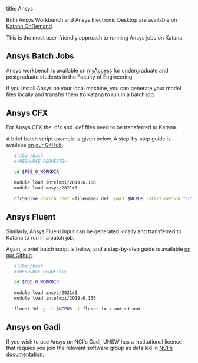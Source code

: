 title: Ansys

Both Ansys Workbench and Ansys Electronic Desktop are available on [Katana OnDemand](../using_katana/ondemand.md). 

This is the most user-friendly approach to running Ansys jobs on Katana.

## Ansys Batch Jobs

Ansys workbench is available on [myAccess](https://www.myaccess.unsw.edu.au/applications/ansys-workbench) for undergraduate and postgraduate students in the Faculty of Engineering. 

If you install Ansys on your local machine, you can generate your model files locally and transfer them tto katana to run in a batch job. 

## Ansys CFX

For Ansys CFX the .cfx and .def files need to be transferred to Katana.

A brief batch script example is given below. A step-by-step guide is availabe [on our GitHub](https://github.com/unsw-edu-au/Restech-HPC/blob/master/hpc-examples/ansys/ansys-cfx.md).

``` bash
   #!/bin/bash
   #<RESOURCE REQUESTS>

   cd $PBS_O_WORKDIR

   module load intelmpi/2019.6.166
   module load ansys/2021r1

   cfx5solve -batch -def <filename>.def -part $NCPUS -start-method "Intel MPI Local Parallel"
```

## Ansys Fluent

Similarly, Ansys Fluent input can be generated locally and transferred to Katana to run in a batch job.

Again, a brief batch script is below, and a step-by-step guide is available [on our Github](https://github.com/unsw-edu-au/Restech-HPC/blob/master/hpc-examples/ansys/ansys-fluent.md). 

``` bash 
   #!/bin/bash
   #<RESOURCE REQUESTS>

   cd $PBS_O_WORKDIR

   module load ansys/2021r1
   module load intelmpi/2019.6.166

   fluent 3d -g -t $NCPUS -i fluent.in > output.out
```

## Ansys on Gadi

If you wish to use Ansys on NCI's Gadi, UNSW has a institutional licence that requies you join the relevant software group as detailed in [NCI's documentation](opus.nci.org.au/display/Help/Ansys+Fluent).
